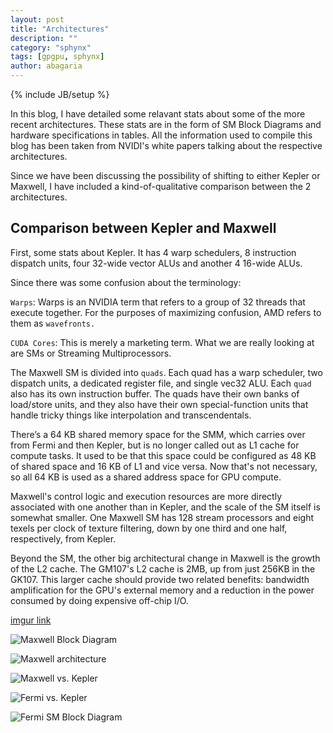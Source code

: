 ```yaml
---
layout: post
title: "Architectures"
description: ""
category: "sphynx"
tags: [gpgpu, sphynx]
author: abagaria
---
```

{% include JB/setup %}

In this blog, I have detailed some relavant stats about some of the more recent architectures.
These stats are in the form of SM Block Diagrams and hardware specifications in tables. 
All the information used to compile this blog has been taken from NVIDI's white papers 
talking about the respective architectures. 

Since we have been discussing the possibility of shifting to either Kepler or Maxwell, 
I have included a kind-of-qualitative comparison between the 2 architectures.

Comparison between Kepler and Maxwell
--------------------------------------

First, some stats about Kepler. It has 4 warp schedulers, 8 instruction dispatch units,
four 32-wide vector ALUs and another 4 16-wide ALUs.

Since there was some confusion about the terminology:

`Warps`: Warps is an NVIDIA term that refers to a group of 32 threads that execute
together. For the purposes of maximizing confusion, AMD refers to them as `wavefronts.`

`CUDA Cores`: This is merely a marketing term. What we are really looking at are SMs 
or Streaming Multiprocessors.

The Maxwell SM is divided into `quads`. Each quad has a warp scheduler, two dispatch units, a dedicated register file, and single vec32 ALU. Each `quad` also has its own instruction buffer. The quads have their own banks of load/store units, and they also have their own special-function units that handle tricky things like interpolation and transcendentals.

There’s a 64 KB shared memory space for the SMM, which carries over from Fermi and then Kepler, but is no longer called out as L1 cache for compute tasks. It used to be that this space could be configured as 48 KB of shared space and 16 KB of L1 and vice versa. Now that's not necessary, so all 64 KB is used as a shared address space for GPU compute.

Maxwell's control logic and execution resources are more directly associated with one another than in Kepler, and the scale of the SM itself is somewhat smaller. One Maxwell SM has 128 stream processors and eight texels per clock of texture filtering, down by one third and one half, respectively, from Kepler. 

Beyond the SM, the other big architectural change in Maxwell is the growth of the L2 cache. The GM107's L2 cache is 2MB, up from just 256KB in the GK107. This larger cache should provide two related benefits: bandwidth amplification for the GPU's external memory and a reduction in the power consumed by doing expensive off-chip I/O.

[imgur link](http://imgur.com/VF61kFw&V467vo2&kbVnAVI&7n1Psv6&de7sb9B&pB9ApO6&6PftUQ2)

![Maxwell Block Diagram](http://i.imgur.com/V467vo2.png?1)

![Maxwell architecture](http://i.imgur.com/kbVnAVI.png?1)

![Maxwell vs. Kepler](http://i.imgur.com/7n1Psv6.png?1)

![Fermi vs. Kepler](http://i.imgur.com/pB9ApO6.png?1)

![Fermi SM Block Diagram](http://i.imgur.com/6PftUQ2.png?1)
